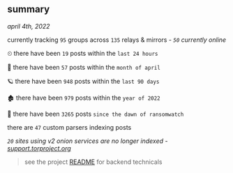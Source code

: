
## summary
_april 4th, 2022_

currently tracking `95` groups across `135` relays & mirrors - _`50` currently online_

⏲ there have been `19` posts within the `last 24 hours`

🦈 there have been `57` posts within the `month of april`

🪐 there have been `948` posts within the `last 90 days`

🏚 there have been `979` posts within the `year of 2022`

🦕 there have been `3265` posts `since the dawn of ransomwatch`

there are `47` custom parsers indexing posts

_`20` sites using v2 onion services are no longer indexed - [support.torproject.org](https://support.torproject.org/onionservices/v2-deprecation/)_

> see the project [README](https://github.com/thetanz/ransomwatch#ransomwatch--) for backend technicals
